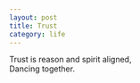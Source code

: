 ```yaml
---
layout: post
title: Trust
category: life
---
```


Trust is reason and spirit aligned,  
Dancing together.

